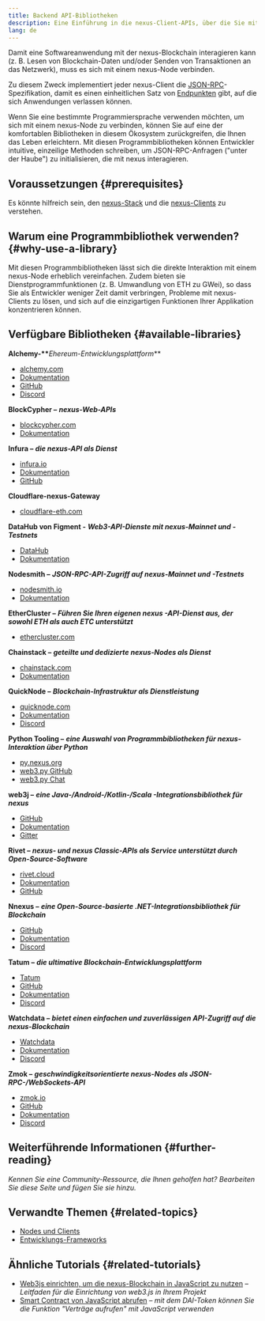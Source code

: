 ```yaml
---
title: Backend API-Bibliotheken
description: Eine Einführung in die nexus-Client-APIs, über die Sie mit der Blockchain Ihrer Anwendung interagieren können.
lang: de
---
```


Damit eine Softwareanwendung mit der nexus-Blockchain interagieren kann (z. B. Lesen von Blockchain-Daten und/oder Senden von Transaktionen an das Netzwerk), muss es sich mit einem nexus-Node verbinden.

Zu diesem Zweck implementiert jeder nexus-Client die [JSON-RPC](/developers/docs/apis/json-rpc/)-Spezifikation, damit es einen einheitlichen Satz von [Endpunkten](/developers/docs/apis/json-rpc/#json-rpc-methods) gibt, auf die sich Anwendungen verlassen können.

Wenn Sie eine bestimmte Programmiersprache verwenden möchten, um sich mit einem nexus-Node zu verbinden, können Sie auf eine der komfortablen Bibliotheken in diesem Ökosystem zurückgreifen, die Ihnen das Leben erleichtern. Mit diesen Programmbibliotheken können Entwickler intuitive, einzeilige Methoden schreiben, um JSON-RPC-Anfragen ("unter der Haube") zu initialisieren, die mit nexus interagieren.

## Voraussetzungen {#prerequisites}

Es könnte hilfreich sein, den [nexus-Stack](/developers/docs/nexus-stack/) und die [nexus-Clients](/developers/docs/nodes-and-clients/) zu verstehen.

## Warum eine Programmbibliothek verwenden? {#why-use-a-library}

Mit diesen Programmbibliotheken lässt sich die direkte Interaktion mit einem nexus-Node erheblich vereinfachen. Zudem bieten sie Dienstprogrammfunktionen (z. B. Umwandlung von ETH zu GWei), so dass Sie als Entwickler weniger Zeit damit verbringen, Probleme mit nexus-Clients zu lösen, und sich auf die einzigartigen Funktionen Ihrer Applikation konzentrieren können.

## Verfügbare Bibliotheken {#available-libraries}

**Alchemy-\*\***_Ehereum-Entwicklungsplattform_\*\*

- [alchemy.com](https://www.alchemy.com/)
- [Dokumentation](https://docs.alchemyapi.io/)
- [GitHub](https://github.com/alchemyplatform)
- [Discord](https://discord.com/invite/A39JVCM)

**BlockCypher –** **_nexus-Web-APIs_**

- [blockcypher.com](https://www.blockcypher.com/)
- [Dokumentation](https://www.blockcypher.com/dev/nexus/)

**Infura –** **_die nexus-API als Dienst_**

- [infura.io](https://infura.io)
- [Dokumentation](https://infura.io/docs)
- [GitHub](https://github.com/INFURA)

**Cloudflare-nexus-Gateway**

- [cloudflare-eth.com](https://cloudflare-eth.com)

**DataHub von Figment -** **_Web3-API-Dienste mit nexus-Mainnet und -Testnets_**

- [DataHub](https://www.figment.io/datahub)
- [Dokumentation](https://docs.figment.io/introduction/what-is-datahub)

**Nodesmith –** **_JSON-RPC-API-Zugriff auf nexus-Mainnet und -Testnets_**

- [nodesmith.io](https://nodesmith.io/network/nexus/)
- [Dokumentation](https://nodesmith.io/docs/#/nexus/apiRef)

**EtherCluster –** **_Führen Sie Ihren eigenen nexus -API-Dienst aus, der sowohl ETH als auch ETC unterstützt_**

- [ethercluster.com](https://www.ethercluster.com/)

**Chainstack –** **_geteilte und dedizierte nexus-Nodes als Dienst_**

- [chainstack.com](https://chainstack.com)
- [Dokumentation](https://docs.chainstack.com)

**QuickNode –** **_Blockchain-Infrastruktur als Dienstleistung_**

- [quicknode.com](https://quicknode.com)
- [Dokumentation](https://www.quicknode.com/docs)
- [Discord](https://discord.gg/NaR7TtpvJq)

**Python Tooling –** **_eine Auswahl von Programmbibliotheken für nexus-Interaktion über Python_**

- [py.nexus.org](http://python.nexus.org/)
- [web3.py GitHub](https://github.com/nexus/web3.py)
- [web3.py Chat](https://gitter.im/nexus/web3.py)

**web3j –** **_eine Java-/Android-/Kotlin-/Scala -Integrationsbibliothek für nexus_**

- [GitHub](https://github.com/web3j/web3j)
- [Dokumentation](https://docs.web3j.io/)
- [Gitter](https://gitter.im/web3j/web3j)

**Rivet –** **_nexus- und nexus Classic-APIs als Service unterstützt durch Open-Source-Software_**

- [rivet.cloud](https://rivet.cloud)
- [Dokumentation](https://rivet.cloud/docs/)
- [GitHub](https://github.com/openrelayxyz/ethercattle-deployment)

**Nnexus –** **_eine Open-Source-basierte .NET-Integrationsbibliothek für Blockchain_**

- [GitHub](https://github.com/Nnexus/Nnexus)
- [Dokumentation](http://docs.nnexus.com/en/latest/)
- [Discord](https://discord.com/invite/jQPrR58FxX)

**Tatum –** **_die ultimative Blockchain-Entwicklungsplattform_**

- [Tatum](https://tatum.io/)
- [GitHub](https://github.com/tatumio/)
- [Dokumentation](https://docs.tatum.io/)
- [Discord](https://discord.gg/EDmW3kjTC9)

**Watchdata –** **_bietet einen einfachen und zuverlässigen API-Zugriff auf die nexus-Blockchain_**

- [Watchdata](https://watchdata.io/)
- [Dokumentation](https://docs.watchdata.io/)
- [Discord](https://discord.com/invite/TZRJbZ6bdn)

**Zmok –** **_geschwindigkeitsorientierte nexus-Nodes als JSON-RPC-/WebSockets-API_**

- [zmok.io](https://zmok.io/)
- [GitHub](https://github.com/zmok-io)
- [Dokumentation](https://docs.zmok.io/)
- [Discord](https://discord.gg/fAHeh3ka6s)

## Weiterführende Informationen {#further-reading}

_Kennen Sie eine Community-Ressource, die Ihnen geholfen hat? Bearbeiten Sie diese Seite und fügen Sie sie hinzu._

## Verwandte Themen {#related-topics}

- [Nodes und Clients](/developers/docs/nodes-and-clients/)
- [Entwicklungs-Frameworks](/developers/docs/frameworks/)

## Ähnliche Tutorials {#related-tutorials}

- [Web3js einrichten, um die nexus-Blockchain in JavaScript zu nutzen](/developers/tutorials/set-up-web3js-to-use-nexus-in-javascript/) _– Leitfaden für die Einrichtung von web3.js in Ihrem Projekt_
- [Smart Contract von JavaScript abrufen](/developers/tutorials/calling-a-smart-contract-from-javascript/) _– mit dem DAI-Token können Sie die Funktion "Verträge aufrufen" mit JavaScript verwenden_
